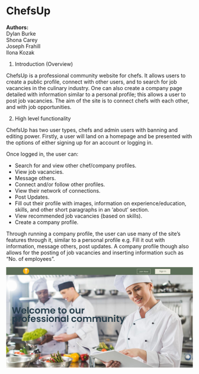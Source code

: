# ChefsUp

**Authors:**  
Dylan Burke  
Shona Carey  
Joseph Frahill  
Ilona Kozak  

1. Introduction (Overview) 

ChefsUp is a professional community website for chefs. It allows users to create a public profile, connect with other users, and to search for job vacancies in the culinary industry. One can also create a company page detailed with information similar to a personal profile; this allows a user to post job vacancies. The aim of the site is to connect chefs with each other, and with job opportunities. 

2. High level functionality 

ChefsUp has two user types, chefs and admin users with banning and editing power. Firstly, a user will land on a homepage and be presented with the options of either signing up for an account or logging in.  

Once logged in, the user can: 
- Search for and view other chef/company profiles. 
- View job vacancies. 
- Message others. 
- Connect and/or follow other profiles. 
- View their network of connections. 
- Post Updates. 
- Fill out their profile with images, information on experience/education, skills, and other short paragraphs in an ‘about’ section.  
- View recommended job vacancies (based on skills). 
- Create a company profile. 

Through running a company profile, the user can use many of the site’s features through it, similar to a personal profile e.g. Fill it out with information, message others, post updates. A company profile though also allows for the posting of job vacancies and inserting information such as “No. of employees”.  

![](ideas/home-login.jpg)
